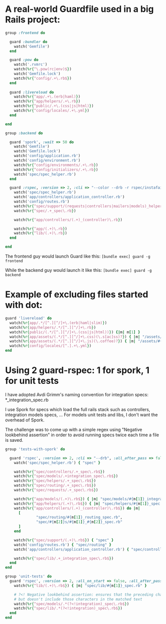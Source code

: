 # A real-world Guardfile used in a big Rails project:

```ruby
group :frontend do

  guard :bundler do
    watch('Gemfile')
  end

  guard :pow do
    watch('.rvmrc')
    watch(%r{^\.pow(rc|env)$})
    watch('Gemfile.lock')
    watch(%r{^config/.+\.rb$})
  end
  
  guard :livereload do
    watch(%r{^app/.+\.(erb|haml)})
    watch(%r{^app/helpers/.+\.rb})
    watch(%r{^public/.+\.(css|js|html)})
    watch(%r{^config/locales/.+\.yml})
  end

end

group :backend do

  guard 'spork', :wait => 50 do
    watch('Gemfile')
    watch('Gemfile.lock')
    watch('config/application.rb')
    watch('config/environment.rb')
    watch(%r{^config/environments/.+\.rb})
    watch(%r{^config/initializers/.+\.rb})
    watch('spec/spec_helper.rb')
  end

  guard :rspec, :version => 2, :cli => "--color --drb -r rspec/instafail -f RSpec::Instafail", :bundler => false, :all_after_pass => false, :all_on_start => false, :keep_failed => false do
    watch('spec/spec_helper.rb')                                               { "spec" }
    watch('app/controllers/application_controller.rb')                         { "spec/controllers" }
    watch('config/routes.rb')                                                  { "spec/routing" }
    watch(%r{^spec/support/(requests|controllers|mailers|models)_helpers\.rb}) { |m| "spec/#{m[1]}" }
    watch(%r{^spec/.+_spec\.rb})

    watch(%r{^app/controllers/(.+)_(controller)\.rb})                          { |m| ["spec/routing/#{m[1]}_routing_spec.rb", "spec/#{m[2]}s/#{m[1]}_#{m[2]}_spec.rb", "spec/requests/#{m[1]}_spec.rb"] }

    watch(%r{^app/(.+)\.rb})                                                   { |m| "spec/#{m[1]}_spec.rb" }
    watch(%r{^lib/(.+)\.rb})                                                   { |m| "spec/lib/#{m[1]}_spec.rb" }
  end

end
```

The frontend guy would launch Guard like this: `[bundle exec] guard -g frontend`

While the backend guy would launch it like this: `[bundle exec] guard -g backend`


# Example of excluding files started with dot:

```ruby
guard 'livereload' do
  watch(%r{app/.*/[^.][^/]+\.(erb|haml|slim)})
  watch(%r{app/helpers/.*/[^.][^/]+\.rb})
  watch(%r{public/(.*/[^.][^/]+\.(css|js|html))}) {|m| m[1] }
  watch(%r{app/assets/(.*/[^.][^/]+\.css)(\.s[ac]ss)?}) { |m| "/assets/#{m[1]}" }
  watch(%r{app/assets/(.*/[^.][^/]+\.js)(\.coffee)?}) { |m| "/assets/#{m[1]}" }
  watch(%r{config/locales/[^.].+\.yml})
end
```

# Using 2 guard-rspec: 1 for spork, 1 for unit tests

I have adopted Avdi Grimm's naming convention for integration specs: *_integration_spec.rb

I use Spork for specs which load the full rails stack such as controllers, integration models specs, ...
For models unit tests and libs, I don't want the overhead of Spork.

The challenge was to come up with a simple regex using "Negative lookbehind assertion" in order to avoid running specs twice each time a file is saved.

```ruby
group 'tests-with-spork' do

  guard 'rspec', :version => 2, :cli => "--drb", :all_after_pass => false do
    watch('spec/spec_helper.rb') { "spec" }

    watch(%r{^spec/controllers/.+_spec\.rb$})
    watch(%r{^spec/models/.+integration_spec\.rb$})
    watch(%r{^spec/helpers/.+_spec\.rb$})
    watch(%r{^spec/routing/.+_spec\.rb$})
    watch(%r{^spec/requests/.+_spec\.rb$})

    watch(%r{^app/models/(.+)\.rb$}) { |m| "spec/models/#{m[1]}_integration_spec.rb" }
    watch(%r{^app/helpers/(.+)\.rb$}) { |m| "spec/helpers/#{m[1]}_spec.rb" }
    watch(%r{^app/controllers/(.+)_(controller)\.rb$}) do |m|
      [
              "spec/routing/#{m[1]}_routing_spec.rb",
              "spec/#{m[2]}s/#{m[1]}_#{m[2]}_spec.rb"
      ]
    end

    watch(%r{^spec/support/(.+)\.rb$}) { "spec" }
    watch('config/routes.rb') { "spec/routing" }
    watch('app/controllers/application_controller.rb') { "spec/controllers" }

    watch(%r{^spec/lib/.+_integration_spec\.rb$})
  end
end

group 'unit-tests' do
  guard 'rspec', :version => 2, :all_on_start => false, :all_after_pass => false, :bundler => false do
    watch(%r{^lib/(.+)\.rb$}) { |m| "spec/lib/#{m[1]}_spec.rb" }

    # ?<! Negative lookbehind assertion: ensures that the preceding characters do not match 'integration',
    # but doesn't include those characters in the matched text
    watch(%r{^spec/models/.*(?<!integration)_spec\.rb$})
    watch(%r{^spec/lib/.*(?<!integration)_spec\.rb$})
  end
end
```